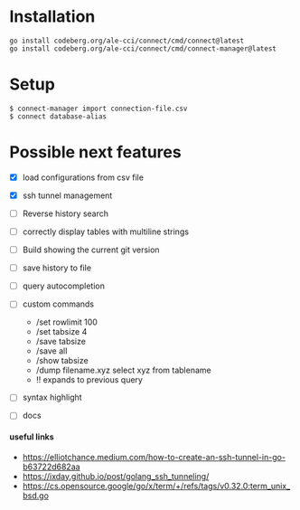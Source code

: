 # Installation
```
go install codeberg.org/ale-cci/connect/cmd/connect@latest
go install codeberg.org/ale-cci/connect/cmd/connect-manager@latest
```

# Setup
```
$ connect-manager import connection-file.csv
$ connect database-alias
```

# Possible next features
- [x] load configurations from csv file
- [x] ssh tunnel management

- [ ] Reverse history search
- [ ] correctly display tables with multiline strings
- [ ] Build showing the current git version
- [ ] save history to file
- [ ] query autocompletion

- [ ] custom commands
    - /set rowlimit 100
    - /set tabsize 4
    - /save tabsize
    - /save all
    - /show tabsize
    - /dump filename.xyz select xyz from tablename
    - !! expands to previous query

- [ ] syntax highlight
- [ ] docs

#### useful links
- https://elliotchance.medium.com/how-to-create-an-ssh-tunnel-in-go-b63722d682aa
- https://ixday.github.io/post/golang_ssh_tunneling/
- https://cs.opensource.google/go/x/term/+/refs/tags/v0.32.0:term_unix_bsd.go

